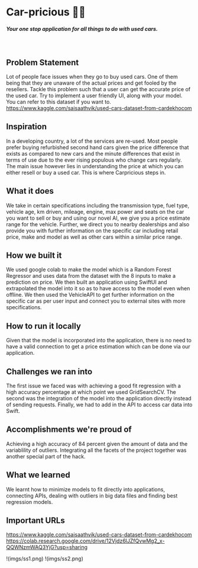 # Car-pricious 🚗💨
##### Your one stop application for all things to do with used cars. 
&nbsp;


## Problem Statement
Lot of people face issues when they go to buy used cars. One of them being that they are unaware of the actual prices and get fooled by the resellers. Tackle this problem such that a user can get the accurate price of the used car. Try to implement a user friendly UI, along with your model.
You can refer to this dataset if you want to.
https://www.kaggle.com/saisaathvik/used-cars-dataset-from-cardekhocom

## Inspiration
In a developing country, a lot of the services are re-used. Most people prefer buying refurbished second hand cars given the price difference that exists as compared to new cars and the minute differences that exist in terms of use due to the ever rising populous who change cars regularly. The main issue however lies in understanding the price at which you can either resell or buy a used car. This is where Carpricious steps in.

## What it does
We take in certain specifications including the transmission type,	fuel type,	vehicle age,	km driven,	mileage,	engine,	max power and	seats on the car you want to sell or buy and using our novel AI, we give you a price estimate range for the vehicle. Further, we direct you to nearby dealerships and also provide you with further information on the specific car including retail price, make and model as well as other cars within a similar price range. 


## How we built it
We used google colab to make the model which is a Random Forest Regressor and uses data from the dataset with the 8 inputs to make a prediction on price. We then built an application using SwiftUI and extrapolated the model into it so as to have access to the model even when offline. We then used the VehicleAPI to get further information on the specific car as per user input and connect you to external sites with more specifications.


## How to run it locally
Given that the model is incorporated into the application, there is no need to have a valid connection to get a price estimation which can be done via our application. 


## Challenges we ran into
The first issue we faced was with achieving a good fit regression with a high accuracy percentage at which point we used GridSearchCV. The second was the integration of the model into the application directly instead of sending requests. Finally, we had to add in the API to access car data into Swift.


## Accomplishments we're proud of
Achieving a high accuracy of 84 percent given the amount of data and the variablility of outliers. Integrating all the facets of the project together was another special part of the hack.


## What we learned
We learnt how to minimize models to fit directly into applications, connecting APIs, dealing with outliers in big data files and finding best regression models.


## Important URLs
https://www.kaggle.com/saisaathvik/used-cars-dataset-from-cardekhocom
https://colab.research.google.com/drive/12Vjdz6lJZfQvwMg2_x-QQWNzmWAQ3YjG?usp=sharing

!(imgs/ss1.png)
!(imgs/ss2.png)
